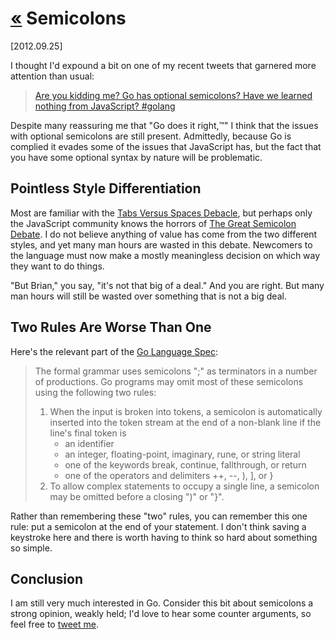 # <a href="./">«</a> Semicolons

<span class="date">[2012.09.25]</span>

I thought I'd expound a bit on one of my recent tweets that garnered more attention than usual:

> [Are you kidding me? Go has optional semicolons? Have we learned nothing from JavaScript? #golang](https://twitter.com/briantford/status/250639621812260864)

Despite many reassuring me that "Go does it right,™" I think that the issues with optional semicolons are still present. Admittedly, because Go is complied it evades some of the issues that JavaScript has, but the fact that you have some optional syntax by nature will be problematic.

## Pointless Style Differentiation

Most are familiar with the [Tabs Versus Spaces Debacle](http://www.jwz.org/doc/tabs-vs-spaces.html), but perhaps only the JavaScript community knows the horrors of [The Great Semicolon Debate](http://dailyjs.com/2012/04/19/semicolons/). I do not believe anything of value has come from the two different styles, and yet many man hours are wasted in this debate. Newcomers to the language must now make a mostly meaningless decision on which way they want to do things.

"But Brian," you say, "it's not that big of a deal." And you are right. But many man hours will still be wasted over something that is not a big deal.

## Two Rules Are Worse Than One

Here's the relevant part of the [Go Language Spec](http://golang.org/ref/spec#Semicolons):

> The formal grammar uses semicolons ";" as terminators in a number of productions. Go programs may omit most of these semicolons using the following two rules:
> 
> 1.  When the input is broken into tokens, a semicolon is automatically inserted into the token stream at the end of a non-blank line if the line's final token is
>     * an identifier
>     * an integer, floating-point, imaginary, rune, or string literal
>     * one of the keywords break, continue, fallthrough, or return
>     * one of the operators and delimiters ++, --, ), ], or }
> 2. To allow complex statements to occupy a single line, a semicolon may be omitted before a closing ")" or "}".

Rather than remembering these "two" rules, you can remember this one rule: put a semicolon at the end of your statement. I don't think saving a keystroke here and there is worth having to think so hard about something so simple.

## Conclusion

I am still very much interested in Go. Consider this bit about semicolons a strong opinion, weakly held; I'd love to hear some counter arguments, so feel free to [tweet me](https://twitter.com/briantford).
